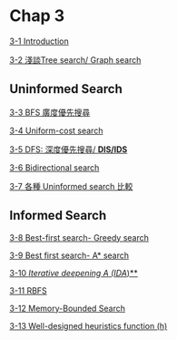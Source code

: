 # Chap 3

[3-1 Introduction](Chap%203%2065c79cfac2c7463b82553ac778491ba5/3-1%20Introduction%2070d96f43f53a4181b4b014e2792ae242.md)

[3-2 淺談Tree search/ Graph search](Chap%203%2065c79cfac2c7463b82553ac778491ba5/3-2%20%E6%B7%BA%E8%AB%87Tree%20search%20Graph%20search%205ee5e6fb837643eb84d7001aff42a5b6.md)

## Uninformed Search

[3-3 BFS 廣度優先搜尋](Chap%203%2065c79cfac2c7463b82553ac778491ba5/3-3%20BFS%20%E5%BB%A3%E5%BA%A6%E5%84%AA%E5%85%88%E6%90%9C%E5%B0%8B%202545c8a0d81a41319f792b2bcf1f510a.md)

[3-4 Uniform-cost search](Chap%203%2065c79cfac2c7463b82553ac778491ba5/3-4%20Uniform-cost%20search%20701f8617338e4970bba679b2ac7da66c.md)

[3-5 DFS: 深度優先搜尋/ **DIS/IDS**](Chap%203%2065c79cfac2c7463b82553ac778491ba5/3-5%20DFS%20%E6%B7%B1%E5%BA%A6%E5%84%AA%E5%85%88%E6%90%9C%E5%B0%8B%20DIS%20IDS%2056b9a9f2fd9d4e4682e733a7af898022.md)

[3-6 Bidirectional search](Chap%203%2065c79cfac2c7463b82553ac778491ba5/3-6%20Bidirectional%20search%2090a65c6843a6407da6eeeaffec9e2c21.md)

[3-7 各種 Uninformed search 比較](Chap%203%2065c79cfac2c7463b82553ac778491ba5/3-7%20%E5%90%84%E7%A8%AE%20Uninformed%20search%20%E6%AF%94%E8%BC%83%2033f0d2dc940746a49208687af2be268b.md)

## Informed Search

[3-8 Best-first search- Greedy search](Chap%203%2065c79cfac2c7463b82553ac778491ba5/3-8%20Best-first%20search-%20Greedy%20search%20b77749f75f9a41eea0872ddf68a3e9ec.md)

[3-9 Best first search- A* search](Chap%203%2065c79cfac2c7463b82553ac778491ba5/3-9%20Best%20first%20search-%20A%20search%20f714c27b80554f44b4cdbe00f544c7de.md)

[3-10 **Iterative deepening A* (IDA*)**](Chap%203%2065c79cfac2c7463b82553ac778491ba5/3-10%20Iterative%20deepening%20A%20(IDA%20)%20c88f1ed6d2224f448023dab72f40eb40.md)

[3-11 RBFS](Chap%203%2065c79cfac2c7463b82553ac778491ba5/3-11%20RBFS%20e6b372788b2446989351bd993a4d0ce4.md)

[3-12 Memory-Bounded Search](Chap%203%2065c79cfac2c7463b82553ac778491ba5/3-12%20Memory-Bounded%20Search%20ca008f90de21455588cd86d02b323512.md)

[3-13 Well-designed  heuristics function (h)](Chap%203%2065c79cfac2c7463b82553ac778491ba5/3-13%20Well-designed%20heuristics%20function%20(h)%20a0ff78b120ca4bc28befb80b764419d1.md)